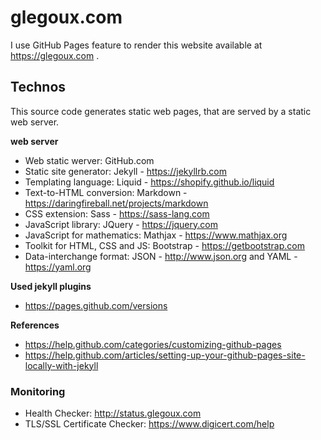 # glegoux.com

I use GitHub Pages feature to render this website available at https://glegoux.com .

## Technos

This source code generates static web pages, that are served by a static web server.

**web server**

- Web static werver: GitHub.com
- Static site generator: Jekyll - https://jekyllrb.com
- Templating language: Liquid - https://shopify.github.io/liquid
- Text-to-HTML conversion: Markdown - https://daringfireball.net/projects/markdown
- CSS extension: Sass - https://sass-lang.com
- JavaScript library: JQuery - https://jquery.com
- JavaScript for mathematics: Mathjax - https://www.mathjax.org
- Toolkit for HTML, CSS and JS: Bootstrap - https://getbootstrap.com
- Data-interchange format: JSON - http://www.json.org and YAML - https://yaml.org

**Used jekyll plugins**

- https://pages.github.com/versions

**References**

- https://help.github.com/categories/customizing-github-pages
- https://help.github.com/articles/setting-up-your-github-pages-site-locally-with-jekyll

### Monitoring

- Health Checker: http://status.glegoux.com
- TLS/SSL Certificate Checker: https://www.digicert.com/help
